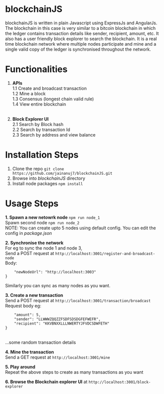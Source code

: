 # blockchainJS
blockchainJS is written in plain Javascript using ExpressJs and AngularJs. The blockchain in this case is very similar to a bitcoin blockchain in which the ledger contains transaction details like sender, recipient, amount, etc. It also has a user friendly block explorer to search the blockchain. It is a real time blockchain network where multiple nodes participate and mine and a single valid copy of the ledger is synchronised throughout the network.

# Functionalities
1. __APIs__<br />
  1.1 Create and broadcast transaction<br />
  1.2 Mine a block<br />
  1.3 Consensus (longest chain valid rule)<br />
  1.4 View entire blockchain<br /><br />
  
2. __Block Explorer UI__<br />
  2.1 Search by Block hash<br />
  2.2 Search by transaction Id<br />
  2.3 Search by address and view balance<br />
  
# Installation Steps
1. Clone the repo ```git clone https://github.com/jainanuj7/blockchainJS.git```
2. Browse into _blockchainJS_ directory
3. Install node packages ```npm install```

# Usage Steps
__1. Spawn a new netowrk node__ ```npm run node_1```<br />
Spawn second node ```npm run node_2```<br />
NOTE: You can create upto 5 nodes using default config. You can edit the config in _package.json_

__2. Synchronise the network__<br />
For eg to sync the node 1 and node 3,<br />
Send a POST request at ```http://localhost:3001/register-and-broadcast-node```<br />
Body:
```{
	"newNodeUrl": "http://localhost:3003"
}
```
Similarly you can sync as many nodes as you want.

__3. Create a new transaction__ <br />
Send a POST request at ```http://localhost:3001/transaction/broadcast```<br />
Request body eg:<br />
```{
	"amount": 5,
	"sender": "LLWWWZQQZZFSDFSDSDGFEFWEFR",
	"recipient": "KKVBNXXLLLNWERTYJFVDCSDWFETH"
} 
```
<br />
...some random transaction details

__4. Mine the transaction__<br />
Send a GET request at ```http://localhost:3001/mine```

__5. Play around__<br />
Repeat the above steps to create as many transactions as you want

__6. Browse the Blockchain explorer UI__ at ```http://localhost:3001/block-explorer``` 
